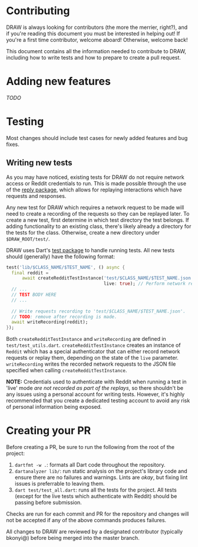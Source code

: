 # Contributing

DRAW is always looking for contributors (the more the merrier, right?), 
and if you're reading this document you must be interested in helping out!
If you're a first time contributor, welcome aboard! Otherwise, welcome back!

This document contains all the information needed to contribute to DRAW, including
how to write tests and how to prepare to create a pull request.

# Adding new features
*TODO*

# Testing

Most changes should include test cases for newly added features and bug fixes.

## Writing new tests
As you may have noticed, existing tests for DRAW do not require network access
or Reddit credentials to run. This is made possible through the use of the
[reply package](https://pub.dartlang.org/packages/reply), which allows for replaying
interactions which have requests and responses. 

Any new test for DRAW which requires a network request to be made will need to create
a recording of the requests so they can be replayed later. To create a new test, first
determine in which test directory the test belongs. If adding functionality to an existing 
class, there's likely already a directory for the tests for the class. Otherwise, create a
new directory under `$DRAW_ROOT/test/`.

DRAW uses Dart's [test package](https://pub.dartlang.org/packages/test) to handle running tests. 
All new tests should (generally) have the following format:

```dart
test('lib/$CLASS_NAME/$TEST_NAME', () async {
  final reddit = 
      await createRedditTestInstance('test/$CLASS_NAME/$TEST_NAME.json',
                                     live: true); // Perform network requests.
  // ...
  // TEST BODY HERE
  // ...
  
  // Write requests recording to 'test/$CLASS_NAME/$TEST_NAME.json'.
  // TODO: remove after recording is made.
  await writeRecording(reddit);
});
```

Both `createRedditTestInstance` and `writeRecording` are defined in `test/test_utils.dart`.
`createRedditTestInstance` creates an instance of `Reddit` which has a special authenticator
that can either record network requests or replay them, depending on the state of the `live` parameter.
`writeRecording` writes the recorded network requests to the JSON file specified when calling
`createRedditTestInstance`.

**NOTE:** Credentials used to authenticate with Reddit when running a
test in 'live' mode *are not recorded as part of the replays*, so there shouldn't be any issues
using a personal account for writing tests. However, it's highly recommended that you create a
dedicated testing account to avoid any risk of personal information being exposed.

# Creating your PR

Before creating a PR, be sure to run the following from the root of the project:
1. `dartfmt -w .`: formats all Dart code throughout the repository.
2. `dartanalyzer lib/`: run static analysis on the project's library code and ensure there are no failures
and warnings. Lints are *okay*, but fixing lint issues is preferrable to leaving them.
3. `dart test/test_all.dart`: runs all the tests for the project. All tests (except for the live
tests which authenticate with Reddit) should be passing before submission.

Checks are run for each commit and PR for the repository and changes will not be accepted if
any of the above commands produces failures.

All changes to DRAW are reviewed by a designated contributor (typically bkonyi@) before being 
merged into the master branch.
